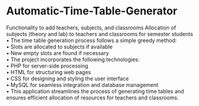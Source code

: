 # Automatic-Time-Table-Generator

Functionality to add teachers, subjects, and classrooms Allocation of subjects (theory and lab) to teachers and classrooms for semester students <br />
• The time table generation process follows a simple greedy
method: <br />
• Slots are allocated to subjects if available <br />
• New empty slots are found if necessary <br />
• The project incorporates the following technologies: <br />
• PHP for server-side processing <br />
• HTML for structuring web pages <br />
• CSS for designing and styling the user interface <br />
• MySQL for seamless integration and database management <br />
• This application streamlines the process of generating time tables and ensures efficient allocation of resources for teachers and classrooms.
